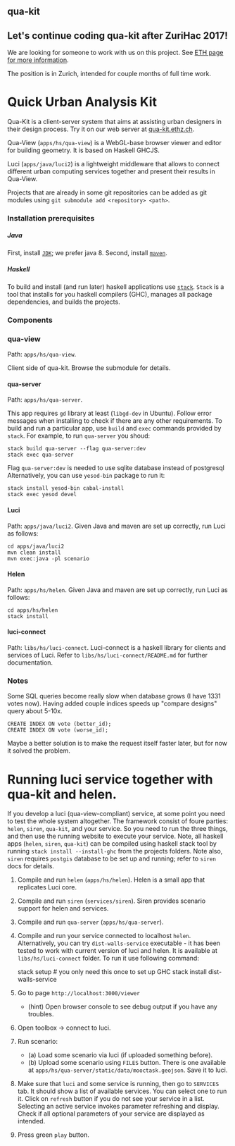 ## qua-kit

## Let's continue coding qua-kit after ZuriHac 2017!

We are looking for someone to work with us on this project.
See [ETH page for more information](https://apply.refline.ch/845721/5333/pub/1/index.html).

The position is in Zurich, intended for couple months of full time work.

# Quick Urban Analysis Kit


Qua-Kit is a client-server system that aims at assisting urban designers in their design process.
Try it on our web server at [qua-kit.ethz.ch](http://qua-kit.ethz.ch).

Qua-View (`apps/hs/qua-view`) is a WebGL-base browser viewer and editor for building geometry. It is based on Haskell GHCJS.

Luci (`apps/java/luci2`) is a lightweight middleware that allows to connect different urban computing services together
and present their results in Qua-View.

Projects that are already in some git repositories can be added as git modules
using `git submodule add <repository> <path>`.

### Installation prerequisites

##### Java
First, install
[`JDK`](http://www.oracle.com/technetwork/java/javase/downloads/index.html);
we prefer java 8.
Second, install
[`maven`](https://maven.apache.org/).

##### Haskell
To build and install (and run later) haskell applications use
[`stack`](http://docs.haskellstack.org/en/stable/README.html).
`Stack` is a tool that installs for you haskell compilers (GHC), manages all package dependencies,
and builds the projects.

### Components

### qua-view

Path: `apps/hs/qua-view`.

Client side of qua-kit. Browse the submodule for details.

#### qua-server

Path: `apps/hs/qua-server`.

This app requires `gd` library at least (`libgd-dev` in Ubuntu).
Follow error messages when installing to check if there are any other requirements.
To build and run a particular app, use `build` and `exec` commands provided by `stack`.
For example, to run `qua-server` you shoud:
```
stack build qua-server --flag qua-server:dev
stack exec qua-server
```
Flag `qua-server:dev` is needed to use sqlite database instead of postgresql
Alternatively, you can use `yesod-bin` package to run it:
```
stack install yesod-bin cabal-install
stack exec yesod devel
```

#### Luci

Path: `apps/java/luci2`.
Given Java and maven are set up correctly, run Luci as follows:
```
cd apps/java/luci2
mvn clean install
mvn exec:java -pl scenario
```

#### Helen

Path: `apps/hs/helen`.
Given Java and maven are set up correctly, run Luci as follows:
```
cd apps/hs/helen
stack install
```


#### luci-connect

Path: `libs/hs/luci-connect`.
Luci-connect is a haskell library for clients and services of Luci.
Refer to `libs/hs/luci-connect/README.md` for further documentation.


### Notes

Some SQL queries become really slow when database grows (I have 1331 votes now).
Having added couple indices speeds up "compare designs" query about 5-10x.
```
CREATE INDEX ON vote (better_id);
CREATE INDEX ON vote (worse_id);
```
Maybe a better solution is to make the request itself faster later,
but for now it solved the problem.


# Running luci service together with qua-kit and helen.

If you develop a luci (qua-view-compliant) service, at some point you need to test the whole system altogether.
The framework consist of foure parties: `helen`, `siren`, `qua-kit`, and your service.
So you need to run the three things, and then use the running website to execute your service.
Note, all haskell apps (`helen`, `siren`, `qua-kit`) can be compiled using 
haskell stack tool by running `stack install --install-ghc` from the projects folders.
Note also, `siren` requires `postgis` database to be set up and running;
refer to `siren` docs for details.

  1. Compile and run `helen` (`apps/hs/helen`).
     Helen is a small app that replicates Luci core. 
  3. Compile and run `siren` (`services/siren`).
     Siren provides scenario support for helen and services.
  2. Compile and run `qua-server` (`apps/hs/qua-server`).
  4. Compile and run your service connected to localhost `helen`.
     Alternatively, you can try `dist-walls-service` executable - it has been tested to work with current version of luci and helen.
     It is available at `libs/hs/luci-connect` folder.
     To run it use following command:
     
        stack setup # you only need this once to set up GHC
        stack install
        dist-walls-service
     
  5. Go to page `http://localhost:3000/viewer`
      * (hint) Open browser console to see debug output if you have any troubles.
  6. Open toolbox -> connect to luci.
  7. Run scenario:
      * (a) Load some scenario via luci (if uploaded something before).
      * (b) Upload some scenario using `FILES` button.
            There is one available at `apps/hs/qua-server/static/data/mooctask.geojson`.
            Save it to luci.
  8. Make sure that `luci` and some service is running, then go to `SERVICES` tab.
     It should show a list of available services.
     You can select one to run it.
     Click on `refresh` button if you do not see your service in a list.
     Selecting an active service invokes parameter refreshing and display.
     Check if all optional parameters of your service are displayed as intended.
  9. Press green `play` button.
     
